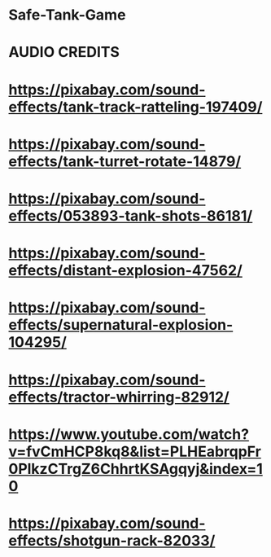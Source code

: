# Safe-Tank-Game

# AUDIO CREDITS

# https://pixabay.com/sound-effects/tank-track-ratteling-197409/
# https://pixabay.com/sound-effects/tank-turret-rotate-14879/
# https://pixabay.com/sound-effects/053893-tank-shots-86181/
# https://pixabay.com/sound-effects/distant-explosion-47562/
# https://pixabay.com/sound-effects/supernatural-explosion-104295/
# https://pixabay.com/sound-effects/tractor-whirring-82912/
# https://www.youtube.com/watch?v=fvCmHCP8kq8&list=PLHEabrqpFr0PlkzCTrgZ6ChhrtKSAgqyj&index=10
# https://pixabay.com/sound-effects/shotgun-rack-82033/